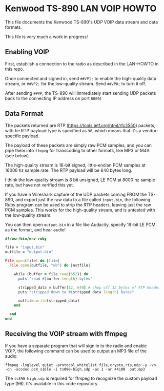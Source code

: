 # Kenwood TS-890 LAN VOIP HOWTO

This file documents the Kenwood TS-890's UDP VOIP data stream and data formats.

This file is very much a work in progress!

## Enabling VOIP

First, establish a connection to the radio as described in the LAN-HOWTO in this repo.

Once connected and signed in, send `##VP1;` to enable the high-quality data stream, or `##VP2;` for the low-quality stream. Send `##VP0;` to turn it off.

After sending `##VP`, the TS-890 will immediately start sending UDP packets back to the connecting IP address on port `60001`

## Data Format

The packets returned are RTP (https://tools.ietf.org/html/rfc3550) packets, with he RTP payload type is specified as `96`, which means that it's a vendor-specific payload.

The payload of these packets are simply raw PCM samples, and you can pipe them into `ffmpeg` for transcoding to other formats, like MP3 or M4A (see below)

The high-quality stream is 16-bit signed, little-endian PCM samples at 16000 hz sample rate. The RTP payload will be 640 bytes long.

I think the low-quality stream is 8 bit unsigned, LE PCM at 8000 hz sample rate, but have not verified this yet. 

If you have a Wireshark capture of the UDP packets coming FROM the TS-890, and export just the raw data to a file called `input.bin`,
the following Ruby program can be used to strip the RTP headers, leaving just the raw PCM samples. This works for the high-quality stream, and
is untested with the low-quality stream.

You can then open `output.bin` in a file like Audacity, specify 16-bit LE PCM as the format, and hear audio!

```ruby
#!/usr/bin/env ruby

file = "input.bin"
outfile = "output.bin"

File.open(file) do |file|
  File.open(outfile, "wb") do |outfile|

    while (buffer = file.read(652)) do
      puts "read #{buffer.length} bytes"

      stripped_data = buffer[12, 640] # chop off 12 bytes of RTP headers we don't want
      puts "stripped down to #{stripped_data.length} bytes"

      outfile.write(stripped_data)
    end

  end
end
```

## Receiving the VOIP stream with ffmpeg

If you have a separate program that will sign in to the radio and enable VOIP, the following command can be used to output an MP3 file of the audio:

`ffmpeg -loglevel quiet -protocol_whitelist file,crypto,rtp,udp -y -vn -dn -acodec pcm_s16le -i ts890-high.sdp -ac 1 -ar 44100  out.mp3`

The `ts890-high.sdp` is required for ffmpeg to recognize the custom payload type (96). It's available in this code repository.
